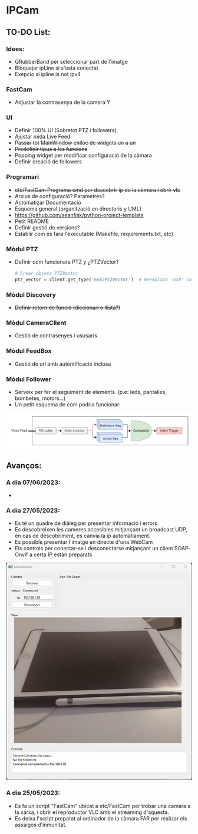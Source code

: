 # IPCam

## TO-DO List:
### Idees:
- QRubberBand per seleccionar part de l'imatge
- Bloquejar ipLine si s'esta conectat
- Exepcio si ipline is not ipv4
  
### FastCam

- Adjustar la contrasenya de la camera Y
  
### UI
- Definir 100% UI (Sobretot PTZ i followers)
- Ajustar mida Live Feed
- ~~Passar tot MainWindow enlloc de widgets un a un~~
- ~~Predefinir tipus a les funcions~~
- Popping widget per modificar configuració de la càmara
- Definir creació de followers
  
### Programari
- ~~etc/FastCam Programa cmd per descobrir ip de la càmera i obrir vlc~~
- Arxius de configuració? Parametres?
- Automatizar Documentació 
- Esquema general (organització en directoris y UML)
- https://github.com/seanfisk/python-project-template
- Petit README
- Definir gestió de versions?
- Establir com es fara l'executable (Makefile, requirements.txt, etc)
### Mòdul PTZ
- Definir com funcionara PTZ y ¿PTZVector?
    ```python
    # Crear objeto PTZVector
    ptz_vector = client.get_type('ns0:PTZVector')  # Reemplaza 'ns0' con el namespace adecuado
    ```
### Mòdul Discovery
- ~~Definir retorn de funció (diccionari o llista?)~~

### Mòdul CameraClient
- Gestió de contrasenyes i ususaris

### Mòdul FeedBox
- Gestió de url amb autentificació inclosa
  
### Mòdul Follower
- Serveix per fer el seguiment de elements. (p.e: leds, pantalles, bombetes, motors...)
- Un petit esquema de com podria funcionar:
<p align="center">
<img src="etc/img/Follower_esquema.png"  width="600" height="auto">
</p>



## Avanços:

### A dia 07/06/2023:
- 

### A dia 27/05/2023:
- Es té un quadre de diàleg per presentar informació i errors
- Es descobreixen les cameres accesibles mitjançant un broadcast UDP, en cas de descobriment, es canvia la ip automàtiament.
- Es possible presentar l'imatge en directe d'una WebCam
- Els controls per conectar-se i desconectarse mitjançant un client SOAP-Onvif a certa IP estàn preparats
<p align="center">
<img src="etc/img/UI-27-05-2023.png"  width="600" height="auto">
</p>

### A dia 25/05/2023:
- Es fa un script "FastCam" ubicat a etc/FastCam per trobar una camara a la xarxa, i obrir el reproductor VLC amb el streaming d'aquesta.
- Es deixa l'script preparat al ordinador de la càmara FAR per realizar els assaigos d'inmunitat.

